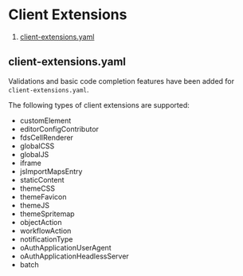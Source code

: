 Client Extensions
=================

1. [client-extensions.yaml](#client-extensionsyaml)

client-extensions.yaml
----------------------

Validations and basic code completion features have been added for `client-extensions.yaml`.

The following types of client extensions are supported:

* customElement
* editorConfigContributor
* fdsCellRenderer
* globalCSS
* globalJS
* iframe
* jsImportMapsEntry
* staticContent
* themeCSS
* themeFavicon
* themeJS
* themeSpritemap
* objectAction
* workflowAction
* notificationType
* oAuthApplicationUserAgent
* oAuthApplicationHeadlessServer
* batch
